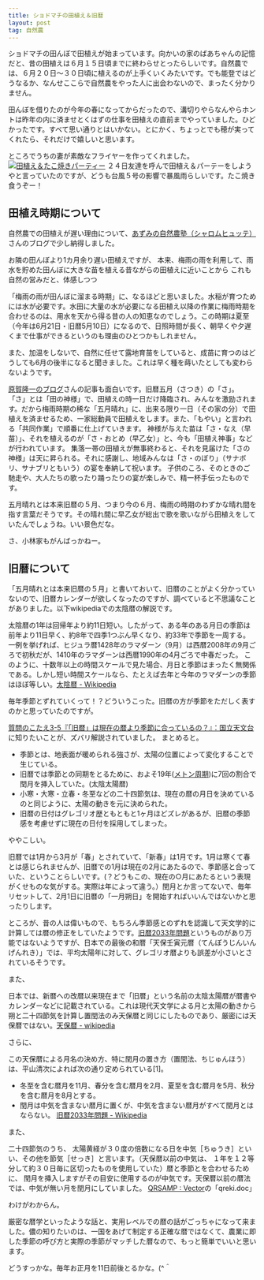 ```yaml
---
title: ショドマチの田植え＆旧暦
layout: post
tag: 自然農
---
```



ショドマチの田んぼで田植えが始まっています。向かいの家のばあちゃんの記憶だと、昔の田植えは６月１５日頃までに終わらせとったらしいです。自然農では、６月２０日～３０日頃に植えるのが上手くいくみたいです。でも能登ではどうなるか、なんせここらで自然農をやった人に出会わないので、まったく分かりません。


田んぼを借りたのが今年の春になってからだったので、溝切りやらなんやらホントは昨年の内に済ませとくはずの仕事を田植えの直前までやっていました。ひどかったです。すべて思い通りとはいかない。とにかく、ちょっとでも穂が実ってくれたら、それだけで嬉しいと思います。


ところでうちの妻が素敵なフライヤーを作ってくれました。
<a href="http://www.flickr.com/photos/29905208@N05/5863541526/in/photostream" target="_blank"><img src="https://kobapan.com/f/5863541526_24754110db.jpg" name="田植え＆たこ焼きパーティー" title="田植え＆たこ焼きパーティー"/></a>
２４日友達を呼んで田植え＆パーテーをしようやと言っていたのですが、どうも台風５号の影響で暴風雨らしいです。たこ焼き食うぞー！


## 田植え時期について
自然農での田植えが遅い理由について、<a href="http://blog.goo.ne.jp/taotao39/e/19744931b4a58c37ef38f7035912e533" target="_blank">あずみの自然農塾（シャロムヒュッテ）</a>さんのブログで少し納得しました。
>
お隣の田んぼより1カ月余り遅い田植えですが、
本来、梅雨の雨を利用して、雨水を貯めた田んぼに大きな苗を植える昔ながらの田植えに近いことから
これも自然の営みだと、体感しつつ

「梅雨の雨が田んぼに溜まる時期」に、なるほどと思いました。水稲が育つためには水が必要です。水田に大量の水が必要になる田植え以降の作業に梅雨時期を合わせるのは、用水を天から得る昔の人の知恵なのでしょう。この時期は夏至（今年は6月21日・旧暦5月10日）になるので、日照時間が長く、朝早くや夕遅くまで仕事ができるというのも理由のひとつかもしれません。


また、加温をしないで、自然に任せて露地育苗をしていると、成苗に育つのはどうしても6月の後半になると聞きました。これは早く種を蒔いたとしても変わらないようです。


>
<a href="http://haraga-r.com/haraga/2010/06/post-82.html" target="_blank">原賀隆一のブログ</a>さんの記事も面白いです。旧暦五月（さつき）の「さ」。
「さ」とは「田の神様」で、田植えの時一日だけ降臨され、みんなを激励されます。だから梅雨時期の稀な「五月晴れ」に、出来る限り一日（その家の分）で田植えを済ませるため、一家総動員で田植えをします。また、「もやい」と言われる「共同作業」で順番に仕上げていきます。
神様が与えた苗は「さ・なえ（早苗）」、それを植えるのが「さ・おとめ（早乙女）」と、今も「田植え神事」などが行われています。
集落一帯の田植えが無事終わると、それを見届けた「さの神様」は天に昇られる。それに感謝し、地域みんなは「さ・のぼり」（サナボリ、サナブリともいう）の宴を奉納して祝います。
子供のころ、そのときのご馳走や、大人たちの歌ったり踊ったりの宴が楽しみで、精一杯手伝ったものです。


五月晴れとは本来旧暦の５月、つまり今の６月、梅雨の時期のわずかな晴れ間を指す言葉だそうです。その晴れ間に早乙女が総出で歌を歌いながら田植えをしていたんでしょうね。いい景色だな。


さ、小林家もがんばっかねー。


## 旧暦について
「五月晴れとは本来旧暦の５月」と書いておいて、旧暦のことがよく分かっていないので、旧暦カレンダーが欲しくなったのですが、調べていると不思議なことがありました。以下wikipediaでの太陰暦の解説です。
>
太陰暦の1年は回帰年より約11日短い。したがって、ある年のある月日の季節は前年より11日早く、約8年で四季1つぶん早くなり、約33年で季節を一周する。  一例を挙げれば、ヒジュラ暦1428年のラマダーン（9月）は西暦2008年の9月ごろで初秋だが、1410年のラマダーンは西暦1990年の4月ごろで中春だった。  このように、十数年以上の時間スケールで見た場合、月日と季節はまったく無関係である。しかし短い時間スケールなら、たとえば去年と今年のラマダーンの季節はほぼ等しい。<a href="http://ja.wikipedia.org/wiki/%E5%A4%AA%E9%99%B0%E6%9A%A6" target="_blank">太陰暦 - Wikipedia</a>

毎年季節とずれていくって！？どういうこった。旧暦の方が季節をただしく表すのかと思っていたのですが。


<a href="http://www.nao.ac.jp/QA/faq/a0305.html" target="_blank">質問のこたえ3-5『「旧暦」は現在の暦より季節に合っているの？』：国立天文台</a>に知りたいことが、ズバリ解説されていました。
まとめると。
- 季節とは、地表面が暖められる強さが、太陽の位置によって変化することで生じている。
- 旧暦では季節との同期をとるために、およそ19年(<a href="http://ja.wikipedia.org/wiki/%E3%83%A1%E3%83%88%E3%83%B3%E5%91%A8%E6%9C%9F" target="_blank" title="メトン周期 - Wikipedia">メトン周期</a>)に7回の割合で閏月を挿入していた。(太陰太陽暦)
- 小寒・大寒・立春・冬至などの二十四節気は、現在の暦の月日を決めているのと同じように、太陽の動きを元に決められた。
- 旧暦の日付はグレゴリオ歴ともともと1ヶ月ほどズレがあるが、旧暦の季節感を考慮せずに現在の日付を採用してしまった。

ややこしい。

旧暦では1月から3月が「春」とされていて、「新春」は1月です。1月は寒くて春とは感じられませんが、旧暦での1月は現在の2月にあたるので、季節感と合っていた、ということらしいです。(？どうもこの、現在の○月にあたるという表現がくせものな気がする。実際は年によって違う。）閏月とか言ってないで、毎年リセットして、2月1日に旧暦の「一月朔日」を開始すればいいんではないかと思ったりします。


ところが、昔の人は偉いもので、もちろん季節感とのずれを認識して天文学的に計算しては暦の修正をしていたようです。<a href="http://ja.wikipedia.org/wiki/%E6%97%A7%E6%9A%A62033%E5%B9%B4%E5%95%8F%E9%A1%8C" target="_blank" title="旧暦2033年問題 - Wikipedia">旧暦2033年問題</a>というものがあり万能ではないようですが、日本での最後の和暦「天保壬寅元暦（てんぽうじんいんげんれき）」では、平均太陽年に対して、グレゴリオ暦よりも誤差が小さいとされているそうです。


また、
>
日本では、新暦への改暦以来現在まで「旧暦」という名前の太陰太陽暦が暦書やカレンダーなどに記載されている。これは現代天文学による月と太陽の動きから朔と二十四節気を計算し置閏法のみ天保暦と同じにしたものであり、厳密には天保暦ではない。<a href="http://ja.wikipedia.org/wiki/%E5%A4%A9%E4%BF%9D%E6%9A%A6" target="_blank" >天保暦 - wikipedia</a>

さらに、
>
この天保暦による月名の決め方、特に閏月の置き方（置閏法、ちじゅんほう）は、平山清次によれば次の通り定められている[1]。
+ 冬至を含む暦月を11月、春分を含む暦月を2月、夏至を含む暦月を5月、秋分を含む暦月を8月とする。
+ 閏月は中気を含まない暦月に置くが、中気を含まない暦月がすべて閏月とはならない。
<a href="http://ja.wikipedia.org/wiki/%E6%97%A7%E6%9A%A62033%E5%B9%B4%E5%95%8F%E9%A1%8C" target="_blank" title="旧暦2033年問題 - Wikipedia">旧暦2033年問題 - Wikipedia</a>

また、
>
二十四節気のうち、 太陽黄経が３０度の倍数になる日を中気［ちゅうき］といい、その他を節気［せっき］と言います。（天保暦以前の中気は、 １年を１２等分して約３０日毎に区切ったものを使用していた）暦と季節とを合わせるために、 閏月を挿入しますがその目安に使用するのが中気です。天保暦以前の暦法では、中気が無い月を閏月にしていました。
<a href="http://www.vector.co.jp/soft/dos/personal/se016093.html?ds" target="_blank" title="QRSAMPの詳細情報 : Vector ソフトを探す！">QRSAMP : Vector</a>の「qreki.doc」

わけがわからん。


厳密な暦学といったような話と、実用レベルでの暦の話がごっちゃになって来ました。儂の知りたいのは、一国をあげて制定する正確な暦ではなくて、農業に即した季節の呼び方と実際の季節がマッチした暦なので、もっと簡単でいいと思います。


どうすっかな。毎年お正月を11日前後とるかな。(^＾

　
